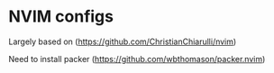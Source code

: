 # NVIM configs
Largely based on (https://github.com/ChristianChiarulli/nvim)

Need to install packer (https://github.com/wbthomason/packer.nvim)
